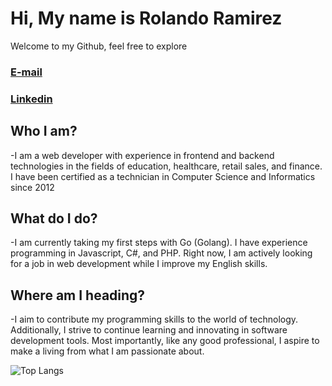 # Hi, My name is Rolando Ramirez
Welcome to my Github, feel free to explore
### <a href="mailto:rolandosamuel.rq@gmail.com" target="_blank" >E-mail</a> 
### <a href="https://www.linkedin.com/in/rolando-ramirez-hr90/" target="_blank">Linkedin</a>

## Who I am?
-I am a web developer with experience in frontend and backend technologies in the fields of education, healthcare, retail sales, and finance. I have been certified as a technician in Computer Science and Informatics since 2012
## What do I do?
-I am currently taking my first steps with Go (Golang). I have experience programming in Javascript, C#, and PHP. Right now, I am actively looking for a job in web development while I improve my English skills.
## Where am I heading?
-I aim to contribute my programming skills to the world of technology. Additionally, I strive to continue learning and innovating in software development tools. Most importantly, like any good professional, I aspire to make a living from what I am passionate about.



<div align="center">



</div>



![Top Langs](https://github-readme-stats.vercel.app/api/top-langs/?username=rolas444&layout=compact)
